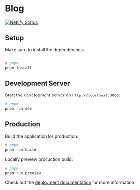 # Blog

[![Netlify Status](https://api.netlify.com/api/v1/badges/a50c5ffa-d2a4-4158-9905-ef6375abf2e3/deploy-status)](https://app.netlify.com/sites/friendly-begonia-44bf18/deploys)


## Setup

Make sure to install the dependencies:

```bash

# pnpm
pnpm install

```

## Development Server

Start the development server on `http://localhost:3000`:

```bash
# pnpm
pnpm run dev
```

## Production

Build the application for production:

```bash
# pnpm
pnpm run build
```

Locally preview production build:

```bash
# pnpm
pnpm run preview
```

Check out the [deployment documentation](https://nuxt.com/docs/getting-started/deployment) for more information.
